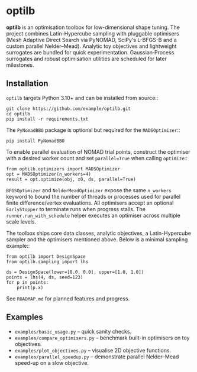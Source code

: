 # optilb

**optilb** is an optimisation toolbox for low-dimensional shape tuning.  The
project combines Latin-Hypercube sampling with pluggable optimisers (Mesh
Adaptive Direct Search via PyNOMAD, SciPy's L-BFGS-B and a custom parallel
Nelder–Mead).  Analytic toy objectives and lightweight surrogates are bundled
for quick experimentation.  Gaussian‑Process surrogates and robust optimisation
utilities are scheduled for later milestones.

## Installation

`optilb` targets Python 3.10+ and can be installed from source::

    git clone https://github.com/example/optilb.git
    cd optilb
    pip install -r requirements.txt

The `PyNomadBBO` package is optional but required for the `MADSOptimizer`::

    pip install PyNomadBBO

To enable parallel evaluation of NOMAD trial points, construct the optimiser
with a desired worker count and set ``parallel=True`` when calling
``optimize``::

    from optilb.optimizers import MADSOptimizer
    opt = MADSOptimizer(n_workers=4)
    result = opt.optimize(obj, x0, ds, parallel=True)

`BFGSOptimizer` and `NelderMeadOptimizer` expose the same ``n_workers`` keyword
to bound the number of threads or processes used for parallel finite
difference/vertex evaluations.  All optimisers accept an optional
``EarlyStopper`` to terminate runs when progress stalls.  The
``runner.run_with_schedule`` helper executes an optimiser across multiple scale
levels.

The toolbox ships core data classes, analytic objectives, a Latin-Hypercube
sampler and the optimisers mentioned above.  Below is a minimal sampling
example::

    from optilb import DesignSpace
    from optilb.sampling import lhs

    ds = DesignSpace(lower=[0.0, 0.0], upper=[1.0, 1.0])
    points = lhs(4, ds, seed=123)
    for p in points:
        print(p.x)

See `ROADMAP.md` for planned features and progress.

## Examples

- `examples/basic_usage.py` – quick sanity checks.
- `examples/compare_optimisers.py` – benchmark built-in optimisers on toy objectives.
- `examples/plot_objectives.py` – visualise 2D objective functions.
- `examples/parallel_speedup.py` – demonstrate parallel Nelder–Mead speed-up on a slow objective.
